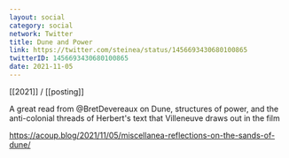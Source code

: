 ```yaml
---
layout: social
category: social
network: Twitter
title: Dune and Power
link: https://twitter.com/steinea/status/1456693430680100865
twitterID: 1456693430680100865
date: 2021-11-05
---
```


[[2021]] / [[posting]]

A great read from @BretDevereaux on Dune, structures of power, and the anti-colonial threads of Herbert's text that Villeneuve draws out in the film

<https://acoup.blog/2021/11/05/miscellanea-reflections-on-the-sands-of-dune/>

